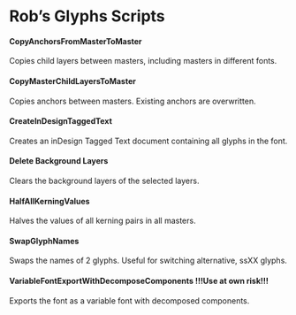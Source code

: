 # Rob’s Glyphs Scripts

#### CopyAnchorsFromMasterToMaster
Copies child layers between masters, including masters in different fonts.

#### CopyMasterChildLayersToMaster
Copies anchors between masters. Existing anchors are overwritten.

#### CreateInDesignTaggedText
Creates an inDesign Tagged Text document containing all glyphs in the font.

#### Delete Background Layers
Clears the background layers of the selected layers.

#### HalfAllKerningValues
Halves the values of all kerning pairs in all masters.

#### SwapGlyphNames
Swaps the names of 2 glyphs. Useful for switching alternative, ssXX glyphs.

#### VariableFontExportWithDecomposeComponents !!!Use at own risk!!!
Exports the font as a variable font with decomposed components.
